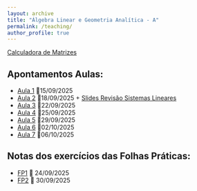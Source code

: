 ```yaml
---
layout: archive
title: "Álgebra Linear e Geometria Analítica - A"
permalink: /teaching/
author_profile: true
---
```



[Calculadora de Matrizes](https://matrixcalc.org/)

Apontamentos Aulas: 
------
- [Aula 1](https://juliana-cunha.github.io/files/Aula%201.pdf) 📅15/09/2025
- [Aula 2](https://juliana-cunha.github.io/files/Aula%202.pdf) 📅18/09/2025  +  [Slides Revisão Sistemas Lineares](https://juliana-cunha.github.io/files/Revis%C3%A3o_sistemas_lineares.pdf)
- [Aula 3](https://juliana-cunha.github.io/files/Aula%203.pdf) 📅22/09/2025
- [Aula 4](https://juliana-cunha.github.io/files/Aula%204.pdf) 📅25/09/2025
- [Aula 5](https://juliana-cunha.github.io/files/Aula%205.pdf) 📅29/09/2025
- [Aula 6](https://juliana-cunha.github.io/files/Aula%206.pdf) 📅02/10/2025
- [Aula 7](https://juliana-cunha.github.io/files/Aula%207.pdf) 📅06/10/2025 

Notas dos exercícios das Folhas Práticas:
------
- [FP1](https://juliana-cunha.github.io/files/FP1_res.pdf) 📅 24/09/2025
- [FP2](https://juliana-cunha.github.io/files/FP2_res.pdf) 📅 30/09/2025



  

